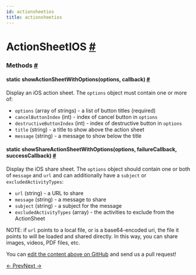 ```yaml
---
id: actionsheetios
title: actionsheetios
---
```

<a id="content"></a><h1><a class="anchor" name="actionsheetios"></a>ActionSheetIOS <a class="hash-link" href="docs/actionsheetios.html#actionsheetios">#</a></h1><div><div></div><span><h3><a class="anchor" name="methods"></a>Methods <a class="hash-link" href="docs/actionsheetios.html#methods">#</a></h3><div class="props"><div class="prop"><h4 class="methodTitle"><a class="anchor" name="showactionsheetwithoptions"></a><span class="methodType">static </span>showActionSheetWithOptions<span class="methodType">(options, callback)</span> <a class="hash-link" href="docs/actionsheetios.html#showactionsheetwithoptions">#</a></h4><div><p>Display an iOS action sheet. The <code>options</code> object must contain one or more
of:</p><ul><li><code>options</code> (array of strings) - a list of button titles (required)</li><li><code>cancelButtonIndex</code> (int) - index of cancel button in <code>options</code></li><li><code>destructiveButtonIndex</code> (int) - index of destructive button in <code>options</code></li><li><code>title</code> (string) - a title to show above the action sheet</li><li><code>message</code> (string) - a message to show below the title</li></ul></div></div><div class="prop"><h4 class="methodTitle"><a class="anchor" name="showshareactionsheetwithoptions"></a><span class="methodType">static </span>showShareActionSheetWithOptions<span class="methodType">(options, failureCallback, successCallback)</span> <a class="hash-link" href="docs/actionsheetios.html#showshareactionsheetwithoptions">#</a></h4><div><p>Display the iOS share sheet. The <code>options</code> object should contain
one or both of <code>message</code> and <code>url</code> and can additionally have
a <code>subject</code> or <code>excludedActivityTypes</code>:</p><ul><li><code>url</code> (string) - a URL to share</li><li><code>message</code> (string) - a message to share</li><li><code>subject</code> (string) - a subject for the message</li><li><code>excludedActivityTypes</code> (array) - the activities to exclude from the ActionSheet</li></ul><p>NOTE: if <code>url</code> points to a local file, or is a base64-encoded
uri, the file it points to will be loaded and shared directly.
In this way, you can share images, videos, PDF files, etc.</p></div></div></div></span></div><p class="edit-page-block">You can <a target="_blank" href="https://github.com/facebook/react-native/blob/master/Libraries/ActionSheetIOS/ActionSheetIOS.js">edit the content above on GitHub</a> and send us a pull request!</p><div class="docs-prevnext"><a class="docs-prev" href="docs/accessibilityinfo.html#content">← Prev</a><a class="docs-next" href="docs/adsupportios.html#content">Next →</a></div>
